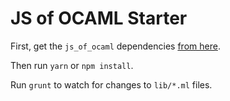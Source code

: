 JS of OCAML Starter
===================

First, get the `js_of_ocaml` dependencies [from here](https://ocsigen.org/js_of_ocaml/latest/manual/overview).

Then run `yarn` or `npm install`.

Run `grunt` to watch for changes to `lib/*.ml` files.
